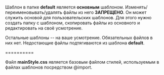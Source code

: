 Шаблон в папке **default** является __основным__ шаблоном. Изменять/переименовывать/удалять файлы из него **ЗАПРЕЩЕНО**. Он может служить основой для пользовательских шаблонов. Для этого нужно создать папку с шаблоном, скопировать файлы из основного и редактировать на своё усмотрение.

Остальные шаблоны -- на ваше усмотрение. Обязательных файлов в них нет. Недостающие файлы подтягиваются из шаблона **default**.

==========

Файл **mainStyle.css** является базовым файлом стилей, используемым в файлах шаблонов посредством @import.